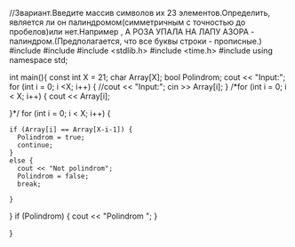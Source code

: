 //3вариант.Введите массив символов их 23 элементов.Определить, является ли он палиндромом(симметричным с точностью до пробелов)или нет.Например , А РОЗА УПАЛА НА ЛАПУ АЗОРА - палиндром.(Предполагается, что все буквы строки - прописные.)
#include <iostream>
#include <string>
#include <stdlib.h>
#include <time.h>
#include <cmath>
using namespace std;





int main(){
  const int X = 21;
  char Array[X];
  bool Polindrom;
  cout << "Input:";
  for (int i = 0; i <X; i++) {
    //cout << "Input:";
    cin >> Array[i];
  }
  /*for (int i = 0; i < X; i++) {
    cout <<  Array[i];
    
  }*/
  for (int i = 0; i < X; i++) {
    
    if (Array[i] == Array[X-i-1]) {
      Polindrom = true;
      continue;
    }
    else {
      cout << "Not polindrom";
      Polindrom = false;
      break;

    }
    
  }
  if (Polindrom) {
    cout << "Polindrom ";
  }
  

}
